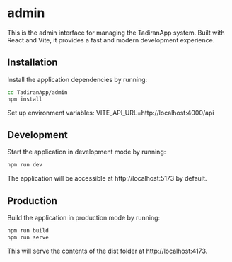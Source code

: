 # admin

This is the admin interface for managing the TadiranApp system. Built with React and Vite, it provides a fast and modern development experience.

## Installation

Install the application dependencies by running:

```sh
cd TadiranApp/admin
npm install
```

Set up environment variables: VITE_API_URL=http://localhost:4000/api

## Development

Start the application in development mode by running:

```sh
npm run dev
```

The application will be accessible at http://localhost:5173 by default.

## Production

Build the application in production mode by running:

```sh
npm run build
npm run serve
```

This will serve the contents of the dist folder at http://localhost:4173.
